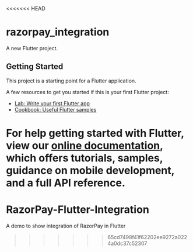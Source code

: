 <<<<<<< HEAD
# razorpay_integration

A new Flutter project.

## Getting Started

This project is a starting point for a Flutter application.

A few resources to get you started if this is your first Flutter project:

- [Lab: Write your first Flutter app](https://flutter.dev/docs/get-started/codelab)
- [Cookbook: Useful Flutter samples](https://flutter.dev/docs/cookbook)

For help getting started with Flutter, view our
[online documentation](https://flutter.dev/docs), which offers tutorials,
samples, guidance on mobile development, and a full API reference.
=======
# RazorPay-Flutter-Integration
A demo to show integration of RazorPay in Flutter
>>>>>>> 65cd7498f41f62202ee9272a0224a0dc37c52307
